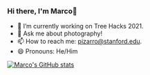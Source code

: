### Hi there, I'm Marco👋

- 🔭 I’m currently working on Tree Hacks 2021.
- 💬 Ask me about photography!
- 📫 How to reach me: [pizarro@stanford.edu](mailto:pizarro@stanford.edu).
- 😄 Pronouns: He/Him
<!--
- 🌱 I’m currently learning ...
- 👯 I’m looking to collaborate on ...
- 🤔 I’m looking for help with ...
- ⚡ Fun fact: ... -->

[![Marco's GitHub stats](https://github-readme-stats.vercel.app/api?username=marcopizarro)](https://github.com/anuraghazra/github-readme-stats)
